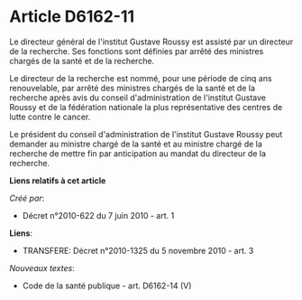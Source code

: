 # Article D6162-11

Le directeur général de l'institut Gustave Roussy est assisté par un directeur de la recherche. Ses fonctions sont définies
par arrêté des ministres chargés de la santé et de la recherche. 

Le directeur de la recherche est nommé, pour une période de cinq ans renouvelable, par arrêté des ministres chargés de la
santé et de la recherche après avis du conseil d'administration de l'institut Gustave Roussy et de la fédération nationale la
plus représentative des centres de lutte contre le cancer. 

Le président du conseil d'administration de l'institut Gustave Roussy peut demander au ministre chargé de la santé et au
ministre chargé de la recherche de mettre fin par anticipation au mandat du directeur de la recherche.

**Liens relatifs à cet article**

_Créé par_:

  - Décret n°2010-622 du 7 juin 2010 - art. 1

**Liens**:

  - TRANSFERE: Décret n°2010-1325 du 5 novembre 2010 - art. 3

_Nouveaux textes_:

  - Code de la santé publique - art. D6162-14 (V)
